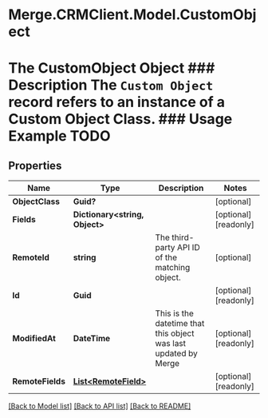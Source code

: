 # Merge.CRMClient.Model.CustomObject
# The CustomObject Object ### Description The `Custom Object` record refers to an instance of a Custom Object Class. ### Usage Example TODO

## Properties

Name | Type | Description | Notes
------------ | ------------- | ------------- | -------------
**ObjectClass** | **Guid?** |  | [optional] 
**Fields** | **Dictionary&lt;string, Object&gt;** |  | [optional] [readonly] 
**RemoteId** | **string** | The third-party API ID of the matching object. | [optional] 
**Id** | **Guid** |  | [optional] [readonly] 
**ModifiedAt** | **DateTime** | This is the datetime that this object was last updated by Merge | [optional] [readonly] 
**RemoteFields** | [**List&lt;RemoteField&gt;**](RemoteField.md) |  | [optional] [readonly] 

[[Back to Model list]](../README.md#documentation-for-models) [[Back to API list]](../README.md#documentation-for-api-endpoints) [[Back to README]](../README.md)

